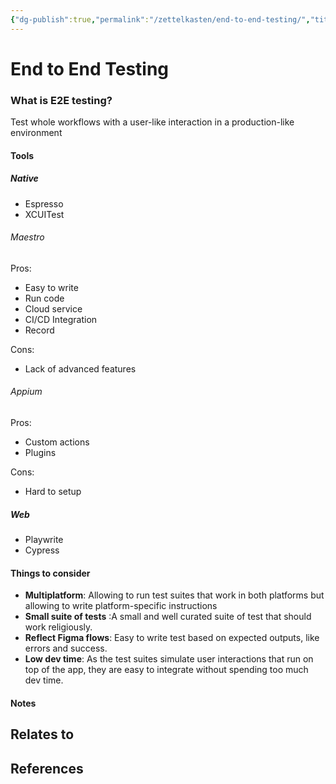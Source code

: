 ```yaml
---
{"dg-publish":true,"permalink":"/zettelkasten/end-to-end-testing/","title":"End to End Testing","tags":["status/todo","core/tech/testing"],"created":"2023-12-15T10:13:00.660+00:00"}
---
```



# End to End Testing

### What is E2E testing?

Test whole workflows with a user-like interaction in a production-like environment 

#### Tools

##### Native

- Espresso
- XCUITest
###### Maestro
Pros:
- Easy to write
- Run code
- Cloud service
- CI/CD Integration
- Record

Cons:
- Lack of advanced features
###### Appium
Pros:
- Custom actions 
- Plugins

Cons:
- Hard to setup

##### Web
- Playwrite
- Cypress


#### Things to consider

+ **Multiplatform**: Allowing to run test suites that work in both platforms but allowing to write platform-specific instructions
+ **Small suite of tests** :A small and well curated suite of test that should work religiously.
+ **Reflect Figma flows**: Easy to write test based on expected outputs, like errors and success.
+ **Low dev time**: As the test suites simulate user interactions that run on top of the app, they are easy to integrate without spending too much dev time.


#### Notes








## Relates to
## References
